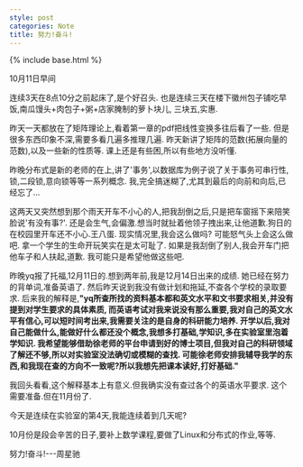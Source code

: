 ```yaml
---
style: post
categories: Note
title: 努力!奋斗!
---
```

{% include base.html %}

10月11日早间

连续3天在8点10分之前起床了,是个好召头.
也是连续三天在楼下徽州包子铺吃早饭,南瓜馒头+肉包子+粥+店家腌制的萝卜块儿, 三块五,实惠.

昨天一天都放在了矩阵理论上,看着第一章的pdf把线性变换多往后看了一些.
但是很多东西印象不深,需要多看几遍多推理几遍.
昨天新讲了矩阵的范数(拓展向量的范数),以及一些新的性质等.
课上还是有些困,所以有些地方没听懂.

昨晚分布式是新的老师的在上,讲了'事务',以数据库为例子说了关于事务可串行性,锁,二段锁,意向锁等等一系列概念.
我,完全搞迷糊了,尤其到最后的向前和向后,已经忘了...

这两天又突然想到那个雨天开车不小心的人,把我刮倒之后,只是把车窗摇下来陪笑脸说'有没有事?'.
还是会生气,会偏激.想当时就扯着他领子拽出来,让他道歉.狗日的在校园里开车还不小心.王八蛋.
现实情况里,我会这么做吗?
可能怒气头上会这么做吧. 拿一个学生的生命开玩笑实在是太可耻了.
如果是我刮倒了别人,我会开车门把他车子和人扶起,道歉.
我可能只是希望他做这些吧.

昨晚yq报了托福,12月11日的.想到两年前,我是12月14日出来的成绩.
她已经在努力的背单词,准备英语了.
然后昨天说到我没有做计划和拖延,不查各个学校的录取要求.
后来我的解释是,**"yq所查所找的资料基本都和英文水平和文书要求相关,并没有提到对学生要求的具体素质,
而英语考试对我来说没有那么重要,我对自己的英文水平有信心,可以短时间考出来,我需要关注的是自身的科研能力培养.
开学以后,我对自己能做什么,能做好什么都还没个概念,我想多打基础,学知识,多在实验室里泡着学知识.
我希望能够借助徐老师的平台申请到好的博士项目,但我对自己的科研领域了解还不够,所以对实验室没法确切或模糊的查找.
可能徐老师安排我辅导我学的东西,和我现在查的方向不一致呢?所以我想先把课本读好,打好基础."**

我回头看看,这个解释基本上有意义.但我确实没有查过各个的英语水平要求. 这个需要准备.但在11月份了.

今天是连续在实验室的第4天,我能连续着到几天呢?

10月份是段会辛苦的日子,要补上数学课程,要做了Linux和分布式的作业,等等.

努力!奋斗!---周星驰
